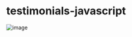 # testimonials-javascript
![image](https://user-images.githubusercontent.com/79495831/161500075-dba44f58-e45d-4950-b7bb-b5f45e451ad0.png)
